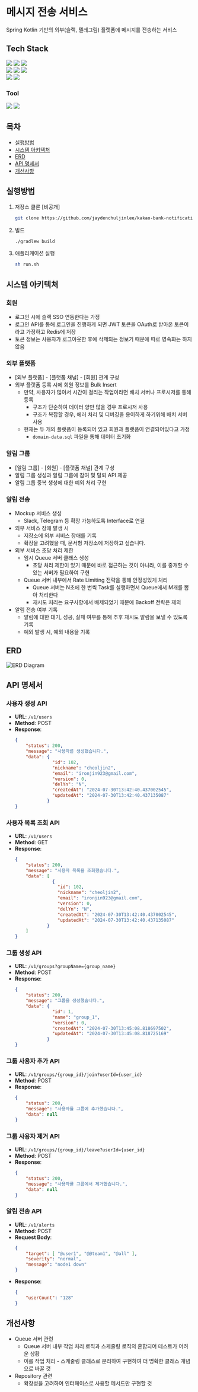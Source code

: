 # 메시지 전송 서비스
Spring Kotlin 기반의 외부(슬랙, 텔레그림) 플랫폼에 메시지를 전송하는 서비스

## Tech Stack
<div>
    <img src="https://img.shields.io/badge/Kotlin-007396?style=flat-square&logo=Kotlin&logoColor=white">
    <img src="https://img.shields.io/badge/Gradle-02303A?style=flat-square&logo=Gradle&logoColor=white">
    <img src="https://img.shields.io/badge/Spring%20Boot-6DB33F?style=flat-square&logo=Spring-Boot&logoColor=white">
</div>

<div>
    <img src="https://img.shields.io/badge/Spring%20Data%20JPA-6DB33F?style=flat-square&logo=Spring-Data-JPA&logoColor=white">
    <img src="https://img.shields.io/badge/H2-000000?style=flat-square&logo=h2&logoColor=white">
    <img src="https://img.shields.io/badge/Redis-D62124?style=flat-square&logo=Redis&logoColor=white">
</div>

<div>
    <img src="https://img.shields.io/badge/JUnit%205-25A162?style=flat-square&logo=JUnit&logoColor=white">
    <img src="https://img.shields.io/badge/Docker-2496ED?style=flat-square&logo=Docker&logoColor=white">
</div>

### Tool
<div>
    <img src="https://img.shields.io/badge/IntelliJ IDEA-4A154B?style=flat-square&logo=intellijidea&logoColor=white">
    <img src="https://img.shields.io/badge/JMeter-D22128?style=flat-square&logo=Apache-JMeter&logoColor=white">
</div>

## 목차
- [실행방법](#실행방법)
- [시스템 아키텍처](#시스템-아키텍처)
- [ERD](#erd)
- [API 명세서](#api-명세서)
- [개선사항](#개선사항)

## 실행방법
1. 저장소 클론 [비공개]
    ```bash
    git clone https://github.com/jaydenchuljinlee/kakao-bank-notification
2. 빌드
    ```bash
    ./gradlew build
    ```
3. 애플리케이션 실행
    ```bash
    sh run.sh
    ```

## 시스템 아키텍처

### 회원
- 로그인 시에 슬랙 SSO 연동한다는 가정
- 로그인 API를 통해 로그인을 진행하게 되면 JWT 토큰을 OAuth로 받아온 토큰이라고 가정하고 Redis에 저장
- 토큰 정보는 사용자가 로그아웃한 후에 삭제되는 정보기 때문에 따로 영속화는 하지 않음

### 외부 플랫폼
- [외부 플랫폼] - [플랫폼 채널] - [회원] 관계 구성
- 외부 플랫폼 등록 시에 회원 정보를 Bulk Insert
    - 만약, 사용자가 많아서 시간이 걸리는 작업이라면 배치 서버나 프로시저를 통해 등록
        - 구조가 단순하여 데이터 양만 많을 경우 프로시저 사용
        - 구조가 복잡할 경우, 에러 처리 및 디버깅을 용이하게 하기위해 배치 서버 사용
    - 현재는 두 개의 플랫폼이 등록되어 있고 회원과 플랫폼이 연결되어있다고 가정
        - `domain-data.sql` 파일을 통해 데이터 초기화

### 알림 그룹
- [알림 그룹] - [회원] - [플랫폼 채널] 관계 구성
- 알림 그룹 생성과 알림 그룹에 참여 및 탈퇴 API 제공
- 알림 그룹 중복 생성에 대한 예외 처리 구현

### 알림 전송
- Mockup 서비스 생성
    - Slack, Telegram 등 확장 가능하도록 Interface로 연결
- 외부 서비스 장애 발생 시
    - 저장소에 외부 서비스 장애를 기록
    - 확장을 고려했을 때, 문서형 저장소에 저장하고 싶습니다.
- 외부 서비스 초당 처리 제한
    - 임시 Queue 서버 클래스 생성
        - 초당 처리 제한이 있기 때문에 바로 접근하는 것이 아니라, 이를 중개할 수 있는 서버가 필요하여 구현
    - Queue 서버 내부에서 Rate Limiting 전략을 통해 안정성있게 처리
        - Queue 서버는 N초에 한 번씩 Task를 실행하면서 Queue에서 M개를 뽑아 처리한다
        - 재시도 처리는 요구사항에서 배제되었기 때문에 Backoff 전략은 제외
- 알림 전송 여부 기록
    - 알림에 대한 대기, 성공, 실패 여부를 통해 추후 재시도 알람을 보낼 수 있도록 기록
    - 예외 발생 시, 예외 내용을 기록

## ERD

![ERD Diagram](src/main/resources/img/erd_diagram.png)

## API 명세서

### 사용자 생성 API
- **URL**: `/v1/users`
- **Method**: POST
- **Response**:
    ```json
    {
        "status": 200,
        "message": "사용자를 생성했습니다.",
        "data": {
                  "id": 102,
                  "nickname": "cheoljin2",
                  "email": "ironjin923@gmail.com",
                  "version": 0,
                  "delYn": "N",
                  "createdAt": "2024-07-30T13:42:40.437002545",
                  "updatedAt": "2024-07-30T13:42:40.437135087"
                }
    }
    ```
### 사용자 목록 조회 API
- **URL**: `/v1/users`
- **Method**: GET
- **Response**:
    ```json
    {
        "status": 200,
        "message": "사용자 목록을 조회했습니다.",
        "data": [
                  {
                    "id": 102,
                    "nickname": "cheoljin2",
                    "email": "ironjin923@gmail.com",
                    "version": 0,
                    "delYn": "N",
                    "createdAt": "2024-07-30T13:42:40.437002545",
                    "updatedAt": "2024-07-30T13:42:40.437135087"
                }
        ]
    }
    ```

### 그룹 생성 API
- **URL**: `/v1/groups?groupName={group_name}`
- **Method**: POST
- **Response**:
    ```json
    {
        "status": 200,
        "message": "그룹을 생성했습니다.",
        "data": {
                  "id": 1,
                  "name": "group_1",
                  "version": 0,
                  "createdAt": "2024-07-30T13:45:08.818697502",
                  "updatedAt": "2024-07-30T13:45:08.818725169"
                }
    }
    ```

### 그룹 사용자 추가 API
- **URL**: `/v1/groups/{group_id}/join?userId={user_id}`
- **Method**: POST
- **Response**:
    ```json
    {
        "status": 200,
        "message": "사용자를 그룹에 추가했습니다.",
        "data": null
    }
    ```

### 그룹 사용자 제거 API
- **URL**: `/v1/groups/{group_id}/leave?userId={user_id}`
- **Method**: POST
- **Response**:
    ```json
    {
        "status": 200,
        "message": "사용자를 그룹에서 제거했습니다.",
        "data": null
    }
    ```

### 알림 전송 API
- **URL**: `/v1/alerts`
- **Method**: POST
- **Request Body**:
    ```json
    {
        "target": [ "@user1", "@@team1", "@all" ],
        "severity": "normal",
        "message": "node1 down"
    }
    ```
- **Response**:
    ```json
    {
        "userCount": "128"
    }
    ```

## 개선사항
- Queue 서버 관련
  - Queue 서버 내부 작업 처리 로직과 스케줄링 로직의 혼합되어 테스트가 어려운 상황
  - 이를 작업 처리 - 스케줄링 클래스로 분리하여 구현하여 더 명확한 클래스 개념으로 바꿀 것
- Repository 관련
  - 확장성을 고려하여 인터페이스로 사용할 메서드만 구현할 것
